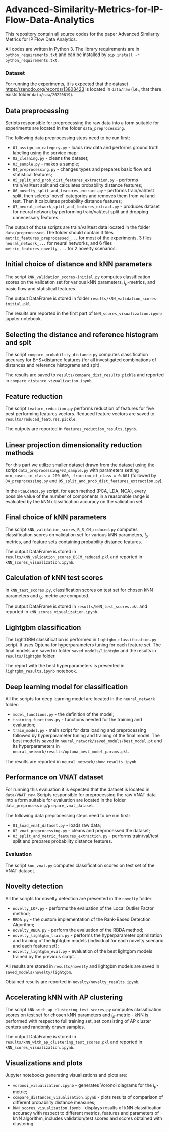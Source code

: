 # Advanced-Similarity-Metrics-for-IP-Flow-Data-Analytics

This repository contain all source codes for the paper Advanced Similarity Metrics for IP Flow Data Analytics.

All codes are written in Python 3. The library requirements are in `python_requirements.txt` and can be installed by `pip install -r python_requirements.txt`.

### Dataset
For running the experiments, it is expected that the dataset https://zenodo.org/records/13808423 is located in `data/raw` (i.e., that there exists folder `data/raw/20220819`).

## Data preprocessing
Scripts responsible for preprocessing the raw data into a form suitable for experiments are located in the folder `data_preprocessing`.

The following data preprocessing steps need to be run first:
- `01_assign_sm_category.py` - loads raw data and performs ground truth labeling using the service map;
- `02_cleaning.py` - cleans the dataset;
- `03_sample.py` - makes a sample;
- `04_preprocessing.py` - changes types and prepares basic flow and statistical features;
- `05_split_and_prob_dist_features_extraction.py` - performs train/val/test split and calculates probability distance features;
- `06_novelty_split_and_features_extract.py` - performs train/val/test split, then selects 'novel' categories and removes them from val and test. Then it calculates probability distance features;
- `07_neural_network_split_and_features_extract.py` - produces dataset for neural network by  performing train/val/test split and dropping unnecessary features.

The output of those scripts are train/val/test data located in the folder `data/preprocessed`. The folder should contain 3 files `metric_features_preprocessed_...` for most of the experiments, 3 files `neural_network_...` for neural networks, and 6 files `metric_features_novelty_...` for 2 novelty scenarios.

## Initial choice of distance and kNN parameters
The script `kNN_validation_scores-initial.py` computes classification scores on the validation set for various kNN parameters, $l_p$-metrics, and basic flow and statistical features.

The output DataFrame is stored in folder `results/kNN_validation_scores-initial.pkl`.

The results are reported in the first part of `kNN_scores_visualization.ipynb` jupyter notebook.

## Selecting the distance and reference histogram and splt
The script `compare_probability_distance.py` computes classification accuracy for B+S+distance features (for all investigated combinations of distances and reference histograms and splt).

The results are saved to `results/compare_dist_results.pickle` and reported in `compare_distance_vizualization.ipynb`.

## Feature reduction
The script `feature_reduction.py` performs reduction of features for five best performing features vectors.
Reduced feature vectors are saved to `results/reduced_features.pickle`.

The outputs are reported in `features_reduction_results.ipynb`.
                        
## Linear projection dimensionality reduction methods
For this part we utilize smaller dataset drawn from the dataset using the script `data_preprocessing/03_sample.py` with parameters setting `min_cases_in_class = 200 000, fraction_of_class = 0.001`  (followed by `04_preprocessing.py` and `05_split_and_prob_dist_features_extraction.py`).

In the `PcaLdaNca.py` script, for each method (PCA, LDA, NCA), every possible value of the number of components in a reasonable range is evaluated by the kNN classification accuracy on the validation set.
                        
## Final choice of kNN parameters
The script `kNN_validation_scores_B_S_CM_reduced.py` computes classification scores on validation set for various kNN parameters, $l_p$-metrics, and feature sets containing probability distance features.

The output DataFrame is stored in `results/kNN_validation_scores_BSCM_reduced.pkl` and reported in `kNN_scores_visualization.ipynb`.

## Calculation of kNN test scores
In `kNN_test_scores.py`, classification scores on test set for chosen kNN parameters and $l_p$-metric are computed.

The output DataFrame is stored in `results/kNN_test_scores.pkl` and reported in `kNN_scores_visualization.ipynb`.

## Lightgbm classification
The LightGBM classification is performed in `lightgbm_classification.py` script. It uses Optuna for hyperparameters tuning for each feature set. The final models are saved in folder `saved_models/lightgbm` and the results in `results/lightgbm` folder.

The report with the best hyperparameters is presented in `lightgbm_results.ipynb` notebook.

## Deep learning model for classification
All the scripts for deep learning model are located in the `neural_network` folder:
- `model_functions.py` - the definition of the model;
- `training_functions.py` - functions needed for the training and evaluation;
- `train_model.py` - main script for data loading and preprocessing followed by hyperparameter tuning and training of the final model. The best model is saved in `neural_network/saved_models/best_model.pt` and its hyperparameters in `neural_network/results/optuna_best_model_params.pkl`. 

The results are reported in `neural_network/show_results.ipynb`.

## Performance on VNAT dataset
For running this evaluation it is expected that the dataset is located in `data/VNAT_raw`.
Scripts responsible for preprocessing the raw VNAT data into a form suitable for evaluation are located in the folder `data_preprocessing/prepare_vnat_dataset`. 

The following data preprocessing steps need to be run first:
- `01_load_vnat_dataset.py` - loads raw data;
- `02_vnat_preprocessing.py` - cleans and preprocessed the dataset;
- `03_split_and_metric_features_extraction.py` - performs train/val/test split and prepares probability distance features.

### Evaluation
The script `knn_vnat.py` computes classification scores on test set of the VNAT dataset.

## Novelty detection
All the scripts for novelty detection are presented in the `novelty` folder:
- `novelty_LOF.py` - performs the evaluation of the Local Outlier Factor method;
- `RBDA.py` - the custom implementation of the Rank-Based Detection Algorithm;
- `novelty_RBDA.py` - perform the evaluation of the RBDA method;
- `novelty_lightgbm_train.py` - performs the hyperparameter optimization and training of the lightgbm models (individual for each novelty scenario and each feature set);
- `novelty_lightgbm_eval.py` - evaluation of the best lightgbm models trained by the previous script.

All results are stored in `results/novelty` and lightgbm models are saved in `saved_models/novelty/lightgbm`.

Obtained results are reported in `novelty/novelty_results.ipynb`.

## Accelerating kNN with AP clustering
The script `kNN_with_ap_clustering_test_scores.py` computes classification scores on test set for chosen kNN parameters and $l_p$-metric - kNN is performed with respect to full training set, set consisting of AP cluster centers and randomly drawn samples.

The output DataFrame is stored in `results/kNN_with_ap_clustering_test_scores.pkl` and reported in `kNN_scores_visualization.ipynb`.
                        
## Visualizations and plots
Jupyter notebooks generating visualizations and plots are:
- `voronoi_visualization.ipynb` - generates Voronoi diagrams for the $l_p$-metric;
- `compare_distances_vizualization.ipynb` - plots results of comparison of different probability distance measures;
- `kNN_scores_visualization.ipynb` - displays results of kNN classification accuracy with respect to different metrics, features and parameters of kNN algorithm, includes validation/test scores and scores obtained with clustering.
